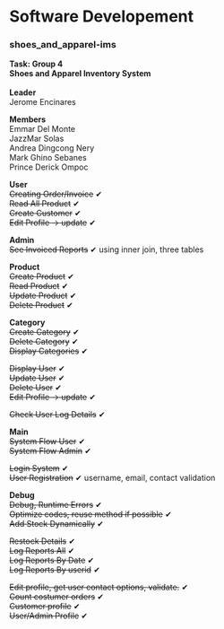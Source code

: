 # Software Developement
### shoes_and_apparel-ims
**Task: Group 4** <br>
**Shoes and Apparel Inventory System** <br><br>
**Leader** <br>
Jerome Encinares <br>

**Members** <br>
Emmar Del Monte <br>
JazzMar Solas <br>
Andrea Dingcong Nery <br>
Mark Ghino Sebanes <br>
Prince Derick Ompoc <br>

**User** <br>
~~Creating Order/Invoice~~ ✔ <br>
~~Read All Product~~ ✔ <br>
~~Create Customer~~ ✔  <br>
~~Edit Profile -> update~~  ✔ <br>

**Admin** <br>
~~See Invoiced Reports~~ ✔ using inner join, three tables  <br>

**Product** <br>
~~Create Product~~ ✔ <br>
~~Read Product~~ ✔ <br>
~~Update Product~~ ✔ <br>
~~Delete Product~~ ✔ <br>

**Category** <br>
~~Create Category~~ ✔ <br>
~~Delete Category~~ ✔ <br>
~~Display Categories~~ ✔ <br>

~~Display User~~ ✔ <br>
~~Update User~~ ✔ <br>
~~Delete User~~ ✔ <br>
~~Edit Profile -> update~~ ✔ <br>

~~Check User Log Details~~ ✔ <br>

**Main** <br>
~~System Flow User~~ ✔ <br>
~~System Flow Admin~~ ✔ <br>

~~Login System~~ ✔ <br>
~~User Registration~~ ✔ username, email, contact validation <br>

**Debug** <br>
~~Debug, Runtime Errors~~ ✔  <br>
~~Optimize codes, reuse method if possible~~ ✔  <br>
~~Add Stock Dynamically~~ ✔  <br>

~~Restock Details~~ ✔  <br>
~~Log Reports All~~  ✔  <br>
~~Log Reports By Date~~ ✔  <br>
~~Log Reports By userid~~ ✔  <br>

~~Edit profile, get user contact options, validate.~~ ✔  <br>
~~Count costumer orders~~ ✔  <br>
~~Customer profile~~ ✔  <br>
~~User/Admin Profile~~ ✔  <br>

